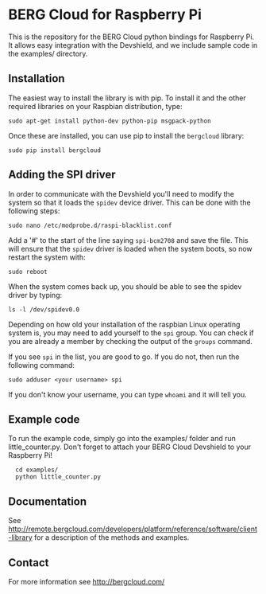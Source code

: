 BERG Cloud for Raspberry Pi
===========================

This is the repository for the BERG Cloud python bindings for Raspberry Pi. It allows
easy integration with the Devshield, and we include sample code in the examples/
directory.

Installation
------------

The easiest way to install the library is with pip. To install it and the other
required libraries on your Raspbian distribution, type:

```
sudo apt-get install python-dev python-pip msgpack-python
```

Once these are installed, you can use pip to install the `bergcloud` library:

```
sudo pip install bergcloud
```

Adding the SPI driver
---------------------

In order to communicate with the Devshield you'll need to modify the system so that
it loads the ```spidev``` device driver. This can be done with the following steps:

```sudo nano /etc/modprobe.d/raspi-blacklist.conf```

Add a '#' to the start of the line saying ```spi-bcm2708``` and save the file. This
will ensure that the ```spidev``` driver is loaded when the system boots, so now
restart the system with:

```sudo reboot```

When the system comes back up, you should be able to see the spidev driver by
typing:

```ls -l /dev/spidev0.0```

Depending on how old your installation of the raspbian Linux operating system is,
you may need to add yourself to the `spi` group. You can check if you are already
a member by checking the output of the `groups` command.

If you see `spi` in the list, you are good to go. If you do not, then run the
following command:

```sudo adduser <your username> spi```

If you don't know your username, you can type `whoami` and it will tell you.


Example code
------------

To run the example code, simply go into the examples/ folder and run little_counter.py.
Don't forget to attach your BERG Cloud Devshield to your Raspberry Pi!

```
  cd examples/
  python little_counter.py
```

Documentation
-------------

See http://remote.bergcloud.com/developers/platform/reference/software/client-library for a description of the methods and examples.

Contact
-------

For more information see http://bergcloud.com/
